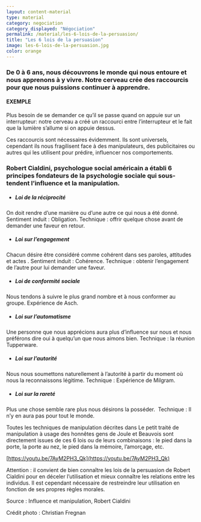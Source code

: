 ```yaml
---
layout: content-material
type: material
category: negociation
category_displayed: "Négociation"
permalink: /material/les-6-lois-de-la-persuasion/
title: "Les 6 lois de la persuasion"
image: les-6-lois-de-la-persuasion.jpg
color: orange
---
```


### De 0 à 6 ans, nous découvrons le monde qui nous entoure et nous apprenons à y vivre. Notre cerveau crée des raccourcis pour que nous puissions continuer à apprendre.

#### EXEMPLE

Plus besoin de se demander ce qu’il se passe quand on appuie sur un interrupteur: notre cerveau a créé un raccourci entre l’interrupteur et le fait que la lumière s’allume si on appuie dessus.

Ces raccourcis sont nécessaires évidemment. Ils sont universels, cependant ils nous fragilisent face à des manipulateurs, des publicitaires ou autres qui les utilisent pour prédire, influencer nos comportements.

### Robert Cialdini, psychologue social américain a établi 6 principes fondateurs de la psychologie sociale qui sous-tendent l’influence et la manipulation.

- ##### Loi de la réciprocité
On doit rendre d’une manière ou d’une autre ce qui nous a été donné. Sentiment induit : Obligation. Technique : offrir quelque chose avant de demander une faveur en retour.

- ##### Loi sur l’engagement
Chacun désire être considéré comme cohérent dans ses paroles, attitudes et actes​ . Sentiment induit : Cohérence. Technique : obtenir l’engagement de l’autre pour lui demander une faveur.

- ##### Loi de conformité sociale
Nous tendons à suivre le plus grand nombre et à nous conformer au groupe. Expérience de Asch.

- ##### Loi sur l’automatisme
Une personne que nous apprécions aura plus d’influence sur nous et nous préférons dire oui à quelqu’un que nous aimons bien. Technique : la réunion Tupperware.

- ##### Loi sur l’autorité
Nous nous soumettons naturellement à l’autorité à partir du moment où nous la reconnaissons légitime. Technique : Expérience de Milgram.

- ##### Loi sur la rareté
Plus une chose semble rare plus nous désirons la posséder. ​ Technique : Il n’y en aura pas pour tout le monde.

Toutes les techniques de manipulation décrites dans Le petit traité de manipulation à usage des honnêtes gens de Joule et Beauvois sont directement issues de ces 6 lois ou de leurs combinaisons : le pied dans la porte, la porte au nez, le pied dans la mémoire, l’amorçage, etc.

[https://youtu.be/7AyM2PH3_Qk](https://youtu.be/7AyM2PH3_Qk)

Attention : il convient de bien connaître les lois de la persuasion de Robert Cialdini pour en déceler l’utilisation et mieux connaître les relations entre les individus. Il est cependant nécessaire de restreindre leur utilisation en fonction de ses propres règles morales.

Source : Influence et manipulation, Robert Cialdini

Crédit photo : Christian Fregnan
